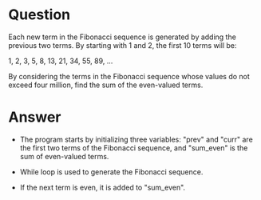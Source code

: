 # Question

Each new term in the Fibonacci sequence is generated by adding the previous two terms. By starting with 1 and 2, the first 10 terms will be:

1, 2, 3, 5, 8, 13, 21, 34, 55, 89, ...

By considering the terms in the Fibonacci sequence whose values do not exceed four million, find the sum of the even-valued terms.

# Answer

- The program starts by initializing three variables: "prev" and "curr" are the first two terms of the Fibonacci sequence, and "sum_even" is the sum of even-valued terms.

- While loop is used to generate the Fibonacci sequence.

- If the next term is even, it is added to "sum_even".